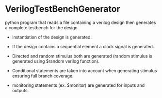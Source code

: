 # VerilogTestBenchGenerator
python program that reads a file containing a verilog design then generates a complete testbench 
for the design.

* Instantiation of the design is generated.

* If the design contains a sequential element a clock signal is generated.

* Directed and random stimulus both are generated (random stimulus is generated using $random
verilog function).

* Conditional statements are taken into account when generating stimulus ensuring full 
branch coverage.

* monitoring statements (ex. $monitor) are generated for inputs and outputs.






